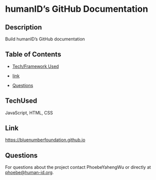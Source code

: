 
# humanID’s GitHub Documentation

## Description
Build humanID’s GitHub documentation


## Table of Contents

* [Tech/Framework Used](#TechUsed)

* [link](#Link)

* [Questions](#Questions)


## TechUsed
JavaScript, HTML, CSS

## Link
https://bluenumberfoundation.github.io

## Questions
For questions about the project contact PhoebeYahengWu or directly at phoebe@human-id.org.

